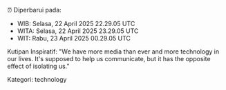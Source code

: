 ⏰ Diperbarui pada:
- WIB: Selasa, 22 April 2025 22.29.05 UTC
- WITA: Selasa, 22 April 2025 23.29.05 UTC
- WIT: Rabu, 23 April 2025 00.29.05 UTC

Kutipan Inspiratif:
"We have more media than ever and more technology in our lives. It's supposed to help us communicate, but it has the opposite effect of isolating us."


Kategori: technology


